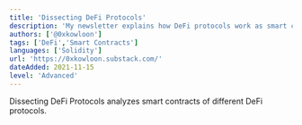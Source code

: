 ```yaml
---
title: 'Dissecting DeFi Protocols'
description: 'My newsletter explains how DeFi protocols work as smart contracts'
authors: ['@0xkowloon']
tags: ['DeFi','Smart Contracts']
languages: ['Solidity']
url: 'https://0xkowloon.substack.com/'
dateAdded: 2021-11-15
level: 'Advanced'
---
```


Dissecting DeFi Protocols analyzes smart contracts of different DeFi protocols.